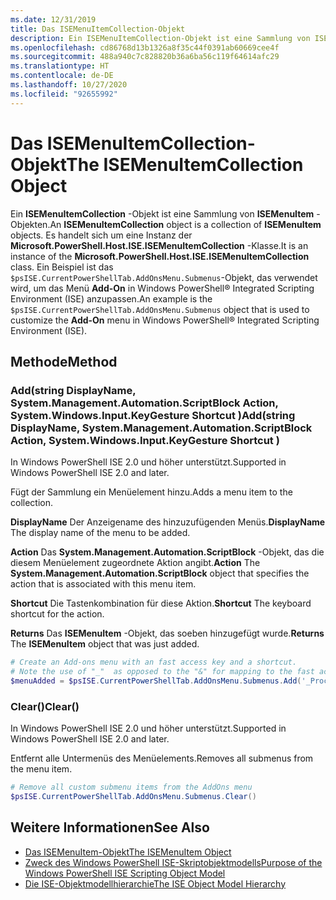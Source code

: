 ```yaml
---
ms.date: 12/31/2019
title: Das ISEMenuItemCollection-Objekt
description: Ein ISEMenuItemCollection-Objekt ist eine Sammlung von ISEMenuItem-Objekten.
ms.openlocfilehash: cd86768d13b1326a8f35c44f0391ab60669cee4f
ms.sourcegitcommit: 488a940c7c828820b36a6ba56c119f64614afc29
ms.translationtype: HT
ms.contentlocale: de-DE
ms.lasthandoff: 10/27/2020
ms.locfileid: "92655992"
---
```

# <a name="the-isemenuitemcollection-object"></a><span data-ttu-id="52d07-103">Das ISEMenuItemCollection-Objekt</span><span class="sxs-lookup"><span data-stu-id="52d07-103">The ISEMenuItemCollection Object</span></span>

<span data-ttu-id="52d07-104">Ein **ISEMenuItemCollection** -Objekt ist eine Sammlung von **ISEMenuItem** -Objekten.</span><span class="sxs-lookup"><span data-stu-id="52d07-104">An **ISEMenuItemCollection** object is a collection of **ISEMenuItem** objects.</span></span> <span data-ttu-id="52d07-105">Es handelt sich um eine Instanz der **Microsoft.PowerShell.Host.ISE.ISEMenuItemCollection** -Klasse.</span><span class="sxs-lookup"><span data-stu-id="52d07-105">It is an instance of the **Microsoft.PowerShell.Host.ISE.ISEMenuItemCollection** class.</span></span> <span data-ttu-id="52d07-106">Ein Beispiel ist das `$psISE.CurrentPowerShellTab.AddOnsMenu.Submenus`-Objekt, das verwendet wird, um das Menü **Add-On** in Windows PowerShell&reg; Integrated Scripting Environment (ISE) anzupassen.</span><span class="sxs-lookup"><span data-stu-id="52d07-106">An example is the `$psISE.CurrentPowerShellTab.AddOnsMenu.Submenus` object that is used to customize the **Add-On** menu in Windows PowerShell&reg; Integrated Scripting Environment (ISE).</span></span>

## <a name="method"></a><span data-ttu-id="52d07-107">Methode</span><span class="sxs-lookup"><span data-stu-id="52d07-107">Method</span></span>

### <a name="addstring-displayname-systemmanagementautomationscriptblock-action-systemwindowsinputkeygesture-shortcut-"></a><span data-ttu-id="52d07-108">Add\(string DisplayName, System.Management.Automation.ScriptBlock Action, System.Windows.Input.KeyGesture Shortcut \)</span><span class="sxs-lookup"><span data-stu-id="52d07-108">Add\(string DisplayName, System.Management.Automation.ScriptBlock Action, System.Windows.Input.KeyGesture Shortcut \)</span></span>

<span data-ttu-id="52d07-109">In Windows PowerShell ISE 2.0 und höher unterstützt.</span><span class="sxs-lookup"><span data-stu-id="52d07-109">Supported in Windows PowerShell ISE 2.0 and later.</span></span>

<span data-ttu-id="52d07-110">Fügt der Sammlung ein Menüelement hinzu.</span><span class="sxs-lookup"><span data-stu-id="52d07-110">Adds a menu item to the collection.</span></span>

<span data-ttu-id="52d07-111">**DisplayName** Der Anzeigename des hinzuzufügenden Menüs.</span><span class="sxs-lookup"><span data-stu-id="52d07-111">**DisplayName** The display name of the menu to be added.</span></span>

<span data-ttu-id="52d07-112">**Action** Das **System.Management.Automation.ScriptBlock** -Objekt, das die diesem Menüelement zugeordnete Aktion angibt.</span><span class="sxs-lookup"><span data-stu-id="52d07-112">**Action** The **System.Management.Automation.ScriptBlock** object that specifies the action that is associated with this menu item.</span></span>

<span data-ttu-id="52d07-113">**Shortcut** Die Tastenkombination für diese Aktion.</span><span class="sxs-lookup"><span data-stu-id="52d07-113">**Shortcut** The keyboard shortcut for the action.</span></span>

<span data-ttu-id="52d07-114">**Returns** Das **ISEMenuItem** -Objekt, das soeben hinzugefügt wurde.</span><span class="sxs-lookup"><span data-stu-id="52d07-114">**Returns** The **ISEMenuItem** object that was just added.</span></span>

```powershell
# Create an Add-ons menu with an fast access key and a shortcut.
# Note the use of "_"  as opposed to the "&" for mapping to the fast access key letter for the menu item.
$menuAdded = $psISE.CurrentPowerShellTab.AddOnsMenu.Submenus.Add('_Process', {Get-Process}, 'Alt+P')
```

### <a name="clear"></a><span data-ttu-id="52d07-115">Clear\(\)</span><span class="sxs-lookup"><span data-stu-id="52d07-115">Clear\(\)</span></span>

<span data-ttu-id="52d07-116">In Windows PowerShell ISE 2.0 und höher unterstützt.</span><span class="sxs-lookup"><span data-stu-id="52d07-116">Supported in Windows PowerShell ISE 2.0 and later.</span></span>

<span data-ttu-id="52d07-117">Entfernt alle Untermenüs des Menüelements.</span><span class="sxs-lookup"><span data-stu-id="52d07-117">Removes all submenus from the menu item.</span></span>

```powershell
# Remove all custom submenu items from the AddOns menu
$psISE.CurrentPowerShellTab.AddOnsMenu.Submenus.Clear()
```

## <a name="see-also"></a><span data-ttu-id="52d07-118">Weitere Informationen</span><span class="sxs-lookup"><span data-stu-id="52d07-118">See Also</span></span>

- [<span data-ttu-id="52d07-119">Das ISEMenuItem-Objekt</span><span class="sxs-lookup"><span data-stu-id="52d07-119">The ISEMenuItem Object</span></span>](The-ISEMenuItem-Object.md)
- [<span data-ttu-id="52d07-120">Zweck des Windows PowerShell ISE-Skriptobjektmodells</span><span class="sxs-lookup"><span data-stu-id="52d07-120">Purpose of the Windows PowerShell ISE Scripting Object Model</span></span>](Purpose-of-the-Windows-PowerShell-ISE-Scripting-Object-Model.md)
- [<span data-ttu-id="52d07-121">Die ISE-Objektmodellhierarchie</span><span class="sxs-lookup"><span data-stu-id="52d07-121">The ISE Object Model Hierarchy</span></span>](The-ISE-Object-Model-Hierarchy.md)
